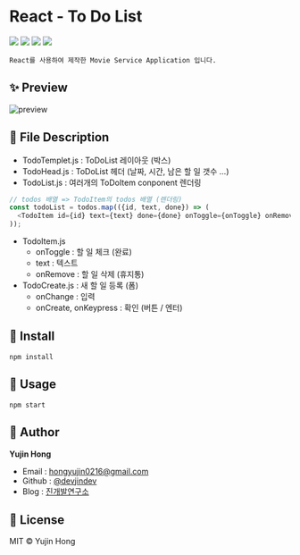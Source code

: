 # React - To Do List
![](https://img.shields.io/badge/-HTML5-F1662B)
![](https://img.shields.io/badge/-CSS3-2FA9DC)
![](https://img.shields.io/badge/-JavaScript-E3A127)
![](https://img.shields.io/badge/-React-61DAFB)  

`React를 사용하여 제작한 Movie Service Application 입니다.`  

## ✨ Preview
![preview](https://user-images.githubusercontent.com/74370531/109855989-4fc53a00-7c9c-11eb-9643-9e1e403ebc72.jpg)  

## 📖 File Description
* TodoTemplet.js : ToDoList 레이아웃 (박스)
* TodoHead.js : ToDoList 헤더 (날짜, 시간, 남은 할 일 갯수 ...)
* TodoList.js : 여러개의 ToDoItem conponent 렌더링
```js
// todos 배열 => TodoItem의 todos 배열 (렌더링)
const todoList = todos.map(({id, text, done}) => (
  <TodoItem id={id} text={text} done={done} onToggle={onToggle} onRemove={onRemove} key={id}/>
));
```
* TodoItem.js
  * onToggle : 할 일 체크 (완료)
  * text : 텍스트
  * onRemove : 할 일 삭제 (휴지통)
* TodoCreate.js : 새 할 일 등록 (폼)
  * onChange : 입력
  * onCreate, onKeypress : 확인 (버튼 / 엔터)  

## 🔧 Install
```
npm install
```  

## 🚀 Usage
```
npm start
```  

## 👤 Author
**Yujin Hong**
* Email : hongyujin0216@gmail.com
* Github : [@devjindev](https://github.com/devjindev)
* Blog : [진개발연구소](https://devjindev.tistory.com/)  

## 📝 License
MIT © Yujin Hong

